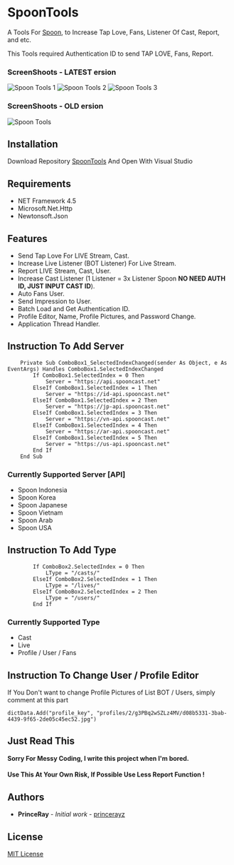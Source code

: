 # SpoonTools

A Tools For [Spoon](https://spooncast.net), to Increase Tap Love, Fans, Listener Of Cast, Report, and etc.

This Tools required Authentication ID to send TAP LOVE, Fans, Report.

### ScreenShoots - LATEST ersion
![Spoon Tools 1](https://raw.githubusercontent.com/princerayz/SpoonTools/master/ScreenShoots/PictsLatest1.jpg)
![Spoon Tools 2](https://raw.githubusercontent.com/princerayz/SpoonTools/master/ScreenShoots/PictsLatest2.jpg)
![Spoon Tools 3](https://raw.githubusercontent.com/princerayz/SpoonTools/master/ScreenShoots/PictsLatest3.jpg)

### ScreenShoots - OLD ersion
![Spoon Tools](https://raw.githubusercontent.com/princerayz/SpoonTools/master/ScreenShoots/Picts.jpg)

## Installation

Download Repository [SpoonTools](https://github.com/princerayz/SpoonTools.git) And Open With Visual Studio

## Requirements

- NET Framework 4.5
- Microsoft.Net.Http
- Newtonsoft.Json

## Features
- Send Tap Love For LIVE Stream, Cast.
- Increase Live Listener (BOT Listener) For Live Stream.
- Report LIVE Stream, Cast, User.
- Increase Cast Listener (1 Listener = 3x Listener Spoon **NO NEED AUTH ID, JUST INPUT CAST ID**).
- Auto Fans User.
- Send Impression to User.
- Batch Load and Get Authentication ID.
- Profile Editor, Name, Profile Pictures, and Password Change.
- Application Thread Handler.

## Instruction To Add Server
```vbnet
    Private Sub ComboBox1_SelectedIndexChanged(sender As Object, e As EventArgs) Handles ComboBox1.SelectedIndexChanged
        If ComboBox1.SelectedIndex = 0 Then
            Server = "https://api.spooncast.net"
        ElseIf ComboBox1.SelectedIndex = 1 Then
            Server = "https://id-api.spooncast.net"
        ElseIf ComboBox1.SelectedIndex = 2 Then
            Server = "https://jp-api.spooncast.net"
        ElseIf ComboBox1.SelectedIndex = 3 Then
            Server = "https://vn-api.spooncast.net"
        ElseIf ComboBox1.SelectedIndex = 4 Then
            Server = "https://ar-api.spooncast.net"
        ElseIf ComboBox1.SelectedIndex = 5 Then
            Server = "https://us-api.spooncast.net"
        End If
    End Sub
```

### Currently Supported Server [API]
- Spoon Indonesia
- Spoon Korea
- Spoon Japanese
- Spoon Vietnam
- Spoon Arab
- Spoon USA


## Instruction To Add Type

```vbnet
        If ComboBox2.SelectedIndex = 0 Then
            LType = "/casts/"
        ElseIf ComboBox2.SelectedIndex = 1 Then
            LType = "/lives/"
        ElseIf ComboBox2.SelectedIndex = 2 Then
            LType = "/users/"
        End If
```

### Currently Supported Type

- Cast
- Live
- Profile / User / Fans


## Instruction To Change User / Profile Editor
If You Don't want to change Profile Pictures of List BOT / Users, simply comment at this part
```vbnet
dictData.Add("profile_key", "profiles/2/g3PBq2wSZLz4MV/d08b5331-3bab-4439-9f65-2de05c45ec52.jpg")
```

## Just Read This
**Sorry For Messy Coding, I write this project when I'm bored.**
#### Use This At Your Own Risk, If Possible Use Less Report Function !

## Authors

* **PrinceRay** - *Initial work* - [princerayz](https://github.com/princerayz)
 

## License
[MIT License](https://choosealicense.com/licenses/mit/)